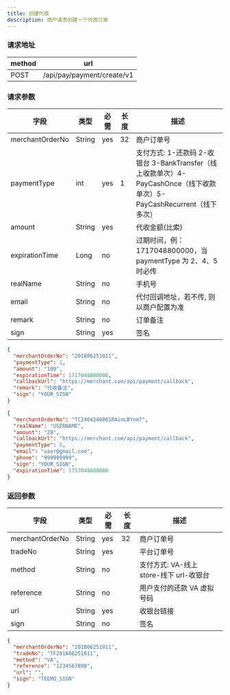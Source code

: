 ```yaml
---
title: 创建代收
description: 商户请求创建一个代收订单
---
```


### 请求地址

| method | url                        |
| ------ | -------------------------- |
| POST   | /api/pay/payment/create/v1 |

### 请求参数

| 字段            | 类型   | 必需 | 长度 | 描述                                                                                                                  |
| --------------- | ------ | ---- | ---- | --------------------------------------------------------------------------------------------------------------------- |
| merchantOrderNo | String | yes  | 32   | 商户订单号                                                                                                            |
| paymentType     | int    | yes  | 1    | 支付方式: 1-还款码 2-收银台 3-BankTransfer（线上收款单次）4-PayCashOnce（线下收款单次）5-PayCashRecurrent（线下多次） |
| amount          | String | yes  |      | 代收金额(比索)                                                                                                        |
| expirationTime  | Long   | no   |      | 过期时间，例：1717048800000，当 paymentType 为 2、4、5 时必传                                                         |
| realName        | String | no   |      | 手机号                                                                                                                |
| email           | String | no   |      | 代付回调地址，若不传, 则以商户配置为准                                                                                |
| remark          | String | no   |      | 订单备注                                                                                                              |
| sign            | String | yes  |      | 签名                                                                                                                  |

```json title="请求示例（当 paymentType 为 1、3 时）"
{
  "merchantOrderNo": "201806251011",
  "paymentType": 1,
  "amount": "100",
  "expirationTime": 1717048800000,
  "callbackUrl": "https://merchant.com/api/payment/callback",
  "remark": "代收备注",
  "sign": "YOUR_SIGN"
}
```

```json title="请求示例（当 paymentType 为 2、4、5 时）"
{
  "merchantOrderNo": "TC2404240001RAinLBYnm7",
  "realName": "USERNAME",
  "amount": "20",
  "callbackUrl": "https://merchant.com/api/payment/callback",
  "paymentType": 5,
  "email": "user@gmail.com",
  "phone": "999999999",
  "sign": "YOUR_SIGN",
  "expirationTime": 1717048800000
}
```

### 返回参数

| 字段            | 类型   | 必需 | 长度 | 描述                                    |
| --------------- | ------ | ---- | ---- | --------------------------------------- |
| merchantOrderNo | String | yes  | 32   | 商户订单号                              |
| tradeNo         | String | yes  |      | 平台订单号                              |
| method          | String | no   |      | 支付方式: VA-线上 store-线下 url-收银台 |
| reference       | String | no   |      | 用户支付的还款 VA 虚拟号码              |
| url             | String | yes  |      | 收银台链接                              |
| sign            | String | no   |      | 签名                                    |

```json title=返回示例
{
  "merchantOrderNo": "201806251011",
  "tradeNo": "TF201806251011",
  "method": "VA",
  "reference": "1234567890",
  "url": "",
  "sign": "TEEMO_SIGN"
}
```
